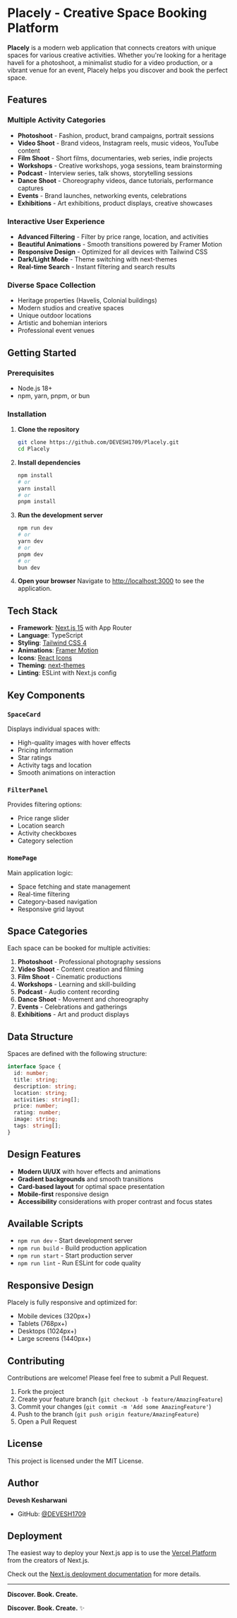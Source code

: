 # Placely - Creative Space Booking Platform

**Placely** is a modern web application that connects creators with unique spaces for various creative activities. Whether you're looking for a heritage haveli for a photoshoot, a minimalist studio for a video production, or a vibrant venue for an event, Placely helps you discover and book the perfect space.

## Features

###  **Multiple Activity Categories**
- **Photoshoot** - Fashion, product, brand campaigns, portrait sessions
- **Video Shoot** - Brand videos, Instagram reels, music videos, YouTube content
- **Film Shoot** - Short films, documentaries, web series, indie projects
- **Workshops** - Creative workshops, yoga sessions, team brainstorming
- **Podcast** - Interview series, talk shows, storytelling sessions
- **Dance Shoot** - Choreography videos, dance tutorials, performance captures
- **Events** - Brand launches, networking events, celebrations
- **Exhibitions** - Art exhibitions, product displays, creative showcases

### **Interactive User Experience**
- **Advanced Filtering** - Filter by price range, location, and activities
- **Beautiful Animations** - Smooth transitions powered by Framer Motion
- **Responsive Design** - Optimized for all devices with Tailwind CSS
- **Dark/Light Mode** - Theme switching with next-themes
- **Real-time Search** - Instant filtering and search results

### **Diverse Space Collection**
- Heritage properties (Havelis, Colonial buildings)
- Modern studios and creative spaces
- Unique outdoor locations
- Artistic and bohemian interiors
- Professional event venues

## Getting Started

### Prerequisites
- Node.js 18+ 
- npm, yarn, pnpm, or bun

### Installation

1. **Clone the repository**
   ```bash
   git clone https://github.com/DEVESH1709/Placely.git
   cd Placely
   ```

2. **Install dependencies**
   ```bash
   npm install
   # or
   yarn install
   # or
   pnpm install
   ```

3. **Run the development server**
   ```bash
   npm run dev
   # or
   yarn dev
   # or
   pnpm dev
   # or
   bun dev
   ```

4. **Open your browser**
   Navigate to [http://localhost:3000](http://localhost:3000) to see the application.

## Tech Stack

- **Framework**: [Next.js 15](https://nextjs.org/) with App Router
- **Language**: TypeScript
- **Styling**: [Tailwind CSS 4](https://tailwindcss.com/)
- **Animations**: [Framer Motion](https://www.framer.com/motion/)
- **Icons**: [React Icons](https://react-icons.github.io/react-icons/)
- **Theming**: [next-themes](https://github.com/pacocoursey/next-themes)
- **Linting**: ESLint with Next.js config

## Key Components

### `SpaceCard`
Displays individual spaces with:
- High-quality images with hover effects
- Pricing information
- Star ratings
- Activity tags and location
- Smooth animations on interaction

### `FilterPanel`
Provides filtering options:
- Price range slider
- Location search
- Activity checkboxes
- Category selection

### `HomePage`
Main application logic:
- Space fetching and state management
- Real-time filtering
- Category-based navigation
- Responsive grid layout

##  Space Categories

Each space can be booked for multiple activities:

1. **Photoshoot**  - Professional photography sessions
2. **Video Shoot**  - Content creation and filming
3. **Film Shoot**  - Cinematic productions
4. **Workshops**  - Learning and skill-building
5. **Podcast**  - Audio content recording
6. **Dance Shoot**  - Movement and choreography
7. **Events**  - Celebrations and gatherings
8. **Exhibitions**  - Art and product displays

## Data Structure

Spaces are defined with the following structure:
```typescript
interface Space {
  id: number;
  title: string;
  description: string;
  location: string;
  activities: string[];
  price: number;
  rating: number;
  image: string;
  tags: string[];
}
```

## Design Features

- **Modern UI/UX** with hover effects and animations
- **Gradient backgrounds** and smooth transitions
- **Card-based layout** for optimal space presentation
- **Mobile-first** responsive design
- **Accessibility** considerations with proper contrast and focus states

##  Available Scripts

- `npm run dev` - Start development server
- `npm run build` - Build production application
- `npm run start` - Start production server
- `npm run lint` - Run ESLint for code quality

##  Responsive Design

Placely is fully responsive and optimized for:
-  Mobile devices (320px+)
-  Tablets (768px+)
-  Desktops (1024px+)
-  Large screens (1440px+)

##  Contributing

Contributions are welcome! Please feel free to submit a Pull Request.

1. Fork the project
2. Create your feature branch (`git checkout -b feature/AmazingFeature`)
3. Commit your changes (`git commit -m 'Add some AmazingFeature'`)
4. Push to the branch (`git push origin feature/AmazingFeature`)
5. Open a Pull Request

##  License

This project is licensed under the MIT License.

##  Author

**Devesh Kesharwani**
- GitHub: [@DEVESH1709](https://github.com/DEVESH1709)

##  Deployment

The easiest way to deploy your Next.js app is to use the [Vercel Platform](https://vercel.com/new?utm_medium=default-template&filter=next.js&utm_source=create-next-app&utm_campaign=create-next-app-readme) from the creators of Next.js.

Check out the [Next.js deployment documentation](https://nextjs.org/docs/app/building-your-application/deploying) for more details.

---

**Discover. Book. Create.** 

**Discover. Book. Create.** ✨
